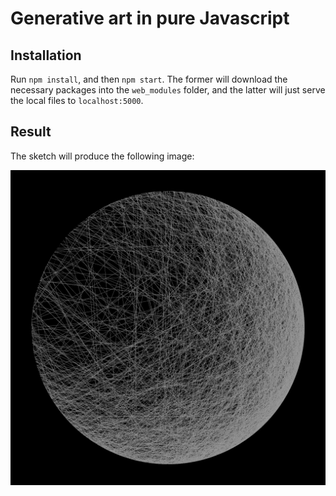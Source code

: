 # Generative art in pure Javascript

## Installation

Run `npm install`, and then `npm start`. The former will download the necessary packages into the `web_modules` folder, and the latter will just serve the local files to `localhost:5000`.

## Result

The sketch will produce the following image:

![Resulting image.](./result.png)
